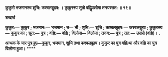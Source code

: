 **कुकुरो भजमानश्च शुचि: कश्बलबॢहष: ।** **कुकुरस्य सुतो वह्निॢवलोमा तनयस्तत: ॥ १९॥** 

**शब्दार्थ** 

**कुकुर:—** **कुकुर** **; भजमान:—** **भजमान** **; च—** **भी** **; शुचि:—** **शुचि** **; कश्बलबॢहष:—** **कश्बलबॢहष** **; कुकुरस्य—** **कुकुर का** **; सुत:—** **पुत्र** **;** **वह्नि:—** **वह्नि** **; विलोमा—** **विलोमा** **; तनय:—** **पुत्र** **; तत:—** **उससे (वह्नि)।** **.** 

**अन्धक के चार पुत्र हुए—कुकुर, भजमान, शुचि तथा कश्बलबॢहष। कुकुर का पुत्र वह्नि था** **और वह्नि का पुत्र विलोमा हुआ।** **** 